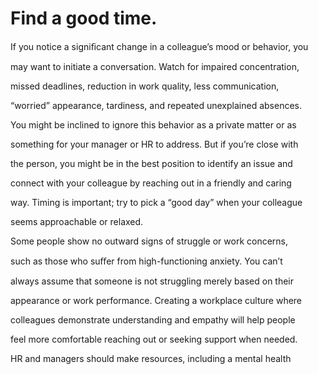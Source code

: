 # Find a good time.

If you notice a signiﬁcant change in a colleague’s mood or behavior, you

may want to initiate a conversation. Watch for impaired concentration,

missed deadlines, reduction in work quality, less communication,

“worried” appearance, tardiness, and repeated unexplained absences.

You might be inclined to ignore this behavior as a private matter or as

something for your manager or HR to address. But if you’re close with

the person, you might be in the best position to identify an issue and

connect with your colleague by reaching out in a friendly and caring

way. Timing is important; try to pick a “good day” when your colleague

seems approachable or relaxed.

Some people show no outward signs of struggle or work concerns,

such as those who suﬀer from high-functioning anxiety. You can’t

always assume that someone is not struggling merely based on their

appearance or work performance. Creating a workplace culture where

colleagues demonstrate understanding and empathy will help people

feel more comfortable reaching out or seeking support when needed.

HR and managers should make resources, including a mental health